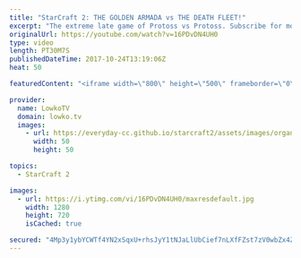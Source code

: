 ```yaml
---
title: "StarCraft 2: THE GOLDEN ARMADA vs THE DEATH FLEET!"
excerpt: "The extreme late game of Protoss vs Protoss. Subscribe for more videos: http://lowko.tv/youtube Professional best-of-7: https://goo.gl/cLp2ev  When two players give each other a ton of respect and try to play as defensive as possible, the Protoss versus Protoss can become a little bit funny. In this"
originalUrl: https://youtube.com/watch?v=16PDvDN4UH0
type: video
length: PT30M7S
publishedDateTime: 2017-10-24T13:19:06Z
heat: 50

featuredContent: "<iframe width=\"800\" height=\"500\" frameborder=\"0\" src=\"https://www.youtube.com/embed/16PDvDN4UH0\" allow=\"accelerometer; autoplay; encrypted-media; gyroscope; picture-in-picture\" allowfullscreen></iframe>"

provider:
  name: LowkoTV
  domain: lowko.tv
  images:
    - url: https://everyday-cc.github.io/starcraft2/assets/images/organizations/lowko.tv-50x50.jpg
      width: 50
      height: 50

topics:
  - StarCraft 2

images:
  - url: https://i.ytimg.com/vi/16PDvDN4UH0/maxresdefault.jpg
    width: 1280
    height: 720
    isCached: true

secured: "4Mp3y1ybYCWTf4YN2xSqxU+rhsJyY1tNJaLlUbCief7nLXfFZst7zV0wbZx4ZDPVHah5zppOzqdtChDExs1DqjMijnI3aRhJrb65Kjo3Mj+wIJywlfwJ/oXVX9cTO9lqWLyinATSAYhW4Qmuuqu16w5rbSBcVIoJumVPxrtFs6ezD5izdk50fRJAetb7IdxlE+6+xhTbSOjoSjt6viyxgO0HcjVNaGNox8xm/NrMxlhM/7LD5h00qS5DBhlTsFIqE2DT9NbH+7jg7akATgbIPSTw+lM1dyJirPbX/UpHpmqh4WsSQjlQrahRb6+opM8hw+XlZVpiBh+rJGsDcalq+86fsMa3SyPDrpkQjWe+veOSyRQd8/92rfFKafbcxl/eYguxyRWoDueNlREUvyGH2zlI67j+FOJFJgFT/NUdMANG2SyLSCFbxph47Q/IcwqX;BukRMavInBiqCu9Wxtoidw=="
---
```



